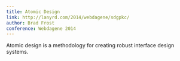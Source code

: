 ```yaml
---
title: Atomic Design
link: http://lanyrd.com/2014/webdagene/sdgpkc/
author: Brad Frost
conference: Webdagene 2014
---
```


Atomic design is a methodology for creating robust interface design systems.
